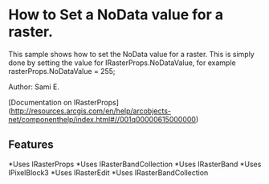 # How to Set a NoData value for a raster.

This sample shows how to set the NoData value for a raster. This is simply done by setting the value for IRasterProps.NoDataValue, for example rasterProps.NoDataValue = 255;

Author: Sami E.

[Documentation on IRasterProps]
(http://resources.arcgis.com/en/help/arcobjects-net/componenthelp/index.html#//001q00000615000000)

## Features

*Uses IRasterProps
*Uses IRasterBandCollection 
*Uses IRasterBand 
*Uses IPixelBlock3 
*Uses IRasterEdit 
*Uses IRasterBandCollection 



